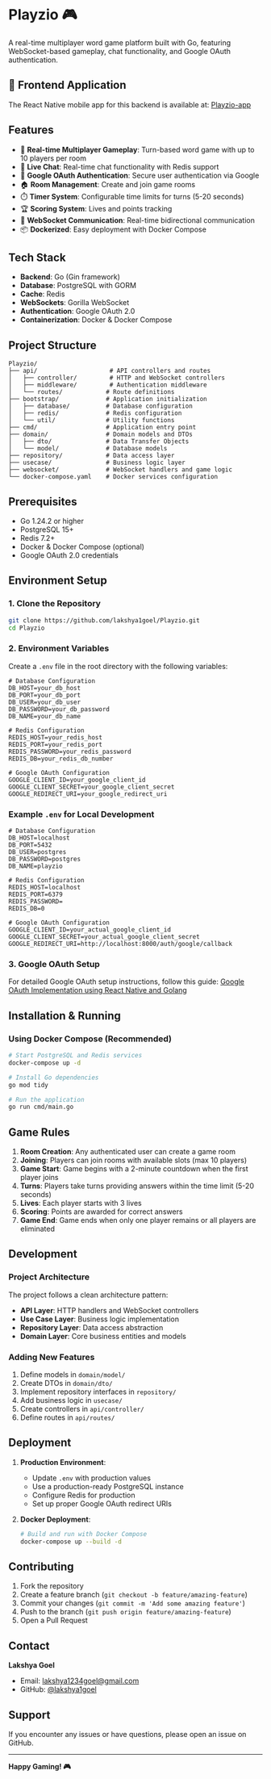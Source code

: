 # Playzio 🎮

A real-time multiplayer word game platform built with Go, featuring WebSocket-based gameplay, chat functionality, and Google OAuth authentication.

## 📱 Frontend Application

The React Native mobile app for this backend is available at: [Playzio-app](https://github.com/lakshya1goel/Playzio-app)

## Features

- 🎯 **Real-time Multiplayer Gameplay**: Turn-based word game with up to 10 players per room
- 💬 **Live Chat**: Real-time chat functionality with Redis support
- 🔐 **Google OAuth Authentication**: Secure user authentication via Google
- 🏠 **Room Management**: Create and join game rooms
- ⏱️ **Timer System**: Configurable time limits for turns (5-20 seconds)
- 🏆 **Scoring System**: Lives and points tracking
- 🔄 **WebSocket Communication**: Real-time bidirectional communication
- 📦 **Dockerized**: Easy deployment with Docker Compose

## Tech Stack

- **Backend**: Go (Gin framework)
- **Database**: PostgreSQL with GORM
- **Cache**: Redis
- **WebSockets**: Gorilla WebSocket
- **Authentication**: Google OAuth 2.0
- **Containerization**: Docker & Docker Compose

## Project Structure

```
Playzio/
├── api/                    # API controllers and routes
│   ├── controller/         # HTTP and WebSocket controllers
│   ├── middleware/         # Authentication middleware
│   └── routes/            # Route definitions
├── bootstrap/             # Application initialization
│   ├── database/          # Database configuration
│   ├── redis/             # Redis configuration
│   └── util/              # Utility functions
├── cmd/                   # Application entry point
├── domain/                # Domain models and DTOs
│   ├── dto/               # Data Transfer Objects
│   └── model/             # Database models
├── repository/            # Data access layer
├── usecase/               # Business logic layer
├── websocket/             # WebSocket handlers and game logic
└── docker-compose.yaml    # Docker services configuration
```

## Prerequisites

- Go 1.24.2 or higher
- PostgreSQL 15+
- Redis 7.2+
- Docker & Docker Compose (optional)
- Google OAuth 2.0 credentials

## Environment Setup

### 1. Clone the Repository

```bash
git clone https://github.com/lakshya1goel/Playzio.git
cd Playzio
```

### 2. Environment Variables

Create a `.env` file in the root directory with the following variables:

```env
# Database Configuration
DB_HOST=your_db_host
DB_PORT=your_db_port
DB_USER=your_db_user
DB_PASSWORD=your_db_password
DB_NAME=your_db_name

# Redis Configuration
REDIS_HOST=your_redis_host
REDIS_PORT=your_redis_port
REDIS_PASSWORD=your_redis_password
REDIS_DB=your_redis_db_number

# Google OAuth Configuration
GOOGLE_CLIENT_ID=your_google_client_id
GOOGLE_CLIENT_SECRET=your_google_client_secret
GOOGLE_REDIRECT_URI=your_google_redirect_uri
```

### Example `.env` for Local Development

```env
# Database Configuration
DB_HOST=localhost
DB_PORT=5432
DB_USER=postgres
DB_PASSWORD=postgres
DB_NAME=playzio

# Redis Configuration
REDIS_HOST=localhost
REDIS_PORT=6379
REDIS_PASSWORD=
REDIS_DB=0

# Google OAuth Configuration
GOOGLE_CLIENT_ID=your_actual_google_client_id
GOOGLE_CLIENT_SECRET=your_actual_google_client_secret
GOOGLE_REDIRECT_URI=http://localhost:8000/auth/google/callback
```

### 3. Google OAuth Setup

For detailed Google OAuth setup instructions, follow this guide: [Google OAuth Implementation using React Native and Golang](https://medium.com/@lakshya1234goel/google-oauth-implementation-using-react-native-and-golang-8782752491a7)

## Installation & Running

### Using Docker Compose (Recommended)

```bash
# Start PostgreSQL and Redis services
docker-compose up -d

# Install Go dependencies
go mod tidy

# Run the application
go run cmd/main.go
```

## Game Rules

1. **Room Creation**: Any authenticated user can create a game room
2. **Joining**: Players can join rooms with available slots (max 10 players)
3. **Game Start**: Game begins with a 2-minute countdown when the first player joins
4. **Turns**: Players take turns providing answers within the time limit (5-20 seconds)
5. **Lives**: Each player starts with 3 lives
6. **Scoring**: Points are awarded for correct answers
7. **Game End**: Game ends when only one player remains or all players are eliminated

## Development

### Project Architecture

The project follows a clean architecture pattern:

- **API Layer**: HTTP handlers and WebSocket controllers
- **Use Case Layer**: Business logic implementation
- **Repository Layer**: Data access abstraction
- **Domain Layer**: Core business entities and models

### Adding New Features

1. Define models in `domain/model/`
2. Create DTOs in `domain/dto/`
3. Implement repository interfaces in `repository/`
4. Add business logic in `usecase/`
5. Create controllers in `api/controller/`
6. Define routes in `api/routes/`

## Deployment

1. **Production Environment**:
   - Update `.env` with production values
   - Use a production-ready PostgreSQL instance
   - Configure Redis for production
   - Set up proper Google OAuth redirect URIs

2. **Docker Deployment**:
   ```bash
   # Build and run with Docker Compose
   docker-compose up --build -d
   ```

## Contributing

1. Fork the repository
2. Create a feature branch (`git checkout -b feature/amazing-feature`)
3. Commit your changes (`git commit -m 'Add some amazing feature'`)
4. Push to the branch (`git push origin feature/amazing-feature`)
5. Open a Pull Request

## Contact

**Lakshya Goel**
- Email: lakshya1234goel@gmail.com
- GitHub: [@lakshya1goel](https://github.com/lakshya1goel)

## Support

If you encounter any issues or have questions, please open an issue on GitHub.

---

**Happy Gaming! 🎮** 